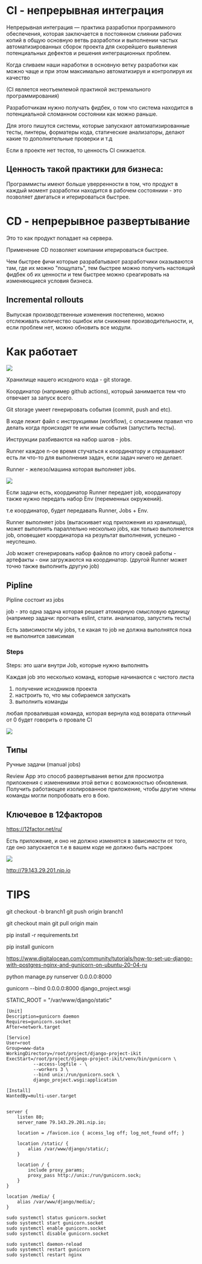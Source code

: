 # CI - непрерывная интеграция

Непрерывная интеграция — практика разработки программного обеспечения, которая заключается в постоянном слиянии рабочих копий в общую основную ветвь разработки и выполнении частых автоматизированных сборок проекта для скорейшего выявления потенциальных дефектов и решения интеграционных проблем.

Когда сливаем наши наработки в основную ветку разработки как можно чаще и при этом максимально автоматизируя и контролируя их качество

(CI является неотъемлемой практикой экстремального программирования)

Разработчикам нужно получать фидбек, о том что система находится в потенциальной сломанном состоянии как можно раньше.

Для этого пишутся системы, которые запускают автоматизированные тесты, линтеры, форматеры кода, статические анализаторы, делают какие то дополнительные проверки и т.д

Если в проекте нет тестов, то ценность CI снижается.

## Ценность такой практики для бизнеса:

Программисты имеют больше уверренности в том, что продукт в каждый момент разработки находится в рабочем состояниии - это позволяет двигаться и итерироваться быстрее.

# CD - непрерывное развертывание

Это то как продукт попадает на сервера.

Применение CD позволяет компании итерироваться быстрее.

Чем быстрее фичи которые разрабатывают разработчики оказываются там, где их можно "пощупать", тем быстрее можно получить настоящий фидбек об их ценности и тем быстрее можно среагировать на изменяющиеся условия бизнеса.

## Incremental rollouts

Выпуская производственные изменения постепенно, можно отслеживать количество ошибок или снижение производительности, и, если проблем нет, можно обновить все модули.

# Как работает

![](https://i.gyazo.com/abf8529da77b73e09e9e099b2d9800f4.png)

Хранилище нашего исходного кода - git storage.

Координатор (например github actions), который занимается тем что отвечает за запуск всего.

Git storage умеет генерировать события (commit, push and etc).

В коде лежит файл с инструкциями (workflow), с описанием правил что делать когда происходят те или иные события (запустить тесты).

Инструкции разбиваются на набор шагов - jobs.

Runner каждое n-ое время стучаться к координатору и спрашивают есть ли что-то для выполнения задач, если задач ничего не делает.

Runner - железо/машина которая выполняет jobs.

![](https://i.gyazo.com/d5f0fd5a6cc02df43ba8a5a28ca16d53.png)

Если задачи есть, координатор Runner передает job, координатору также нужно передать набор Env (переменных окружений).

т.е координатор, будет передавать Runner, Jobs + Env.

Runner выполняет jobs (вытаскивает код приложения из хранилища), может выполнять параллельно несколько jobs, как только выполняется job, оповещает координатора на результат выполнения, успешно - неуспешно.

Job может сгенерировать набор файлов по итогу своей работы - артефакты - они загружаются на координатор.
(другой Runner может точно также выполнить другую job)

## Pipline

Pipline состоит из jobs

job  - это одна задача которая решает атомарную смысловую единицу (например задачи: прогнать eslint, стати. анализатор, запустить тесты)

Есть зависимости м\у jobs, т.е какая то job не должна выполнятся пока не выполнится зависимая

### Steps

Steps: это шаги внутри Job, которые нужно выполнять

Каждая job это несколько команд, которые начинаются с чистого листа

1. получение исходников проекта
2. настроить то, что мы собираемся запускать
3. выполнить команды

любая провалившая команда, которая вернула код возврата отличный от 0 будет говорить о провале CI

![](https://i.gyazo.com/602c198ce53bab1307348349ba9c9145.png)

## Типы

Ручные задачи (manual jobs)

Review App это способ развертывания ветки для просмотра приложения с изменениями этой ветки с возможностью обновления. Получить работающее изолированное приложение, чтобы другие члены команды могли попробовать его в бою.

## Ключевое в 12факторов

https://12factor.net/ru/

Есть приложение, и оно не должно изменятся в зависимости от того, где оно запускается т.е в вашем коде не должно быть настроек

![](https://i.gyazo.com/63bb414723593db5e40f837214d88be4.png)


http://79.143.29.201.nip.io

# TIPS
git checkout -b branch1
git push origin branch1

git checkout main
git pull origin main


pip install -r requirements.txt

pip install gunicorn

https://www.digitalocean.com/community/tutorials/how-to-set-up-django-with-postgres-nginx-and-gunicorn-on-ubuntu-20-04-ru

python manage.py runserver 0.0.0.0:8000

gunicorn --bind 0.0.0.0:8000 django_project.wsgi

STATIC_ROOT = "/var/www/django/static"

```
[Unit]
Description=gunicorn daemon
Requires=gunicorn.socket
After=network.target

[Service]
User=root
Group=www-data
WorkingDirectory=/root/project/django-project-ikit
ExecStart=/root/project/django-project-ikit/venv/bin/gunicorn \
          --access-logfile - \
          --workers 3 \
          --bind unix:/run/gunicorn.sock \
          django_project.wsgi:application

[Install]
WantedBy=multi-user.target


server {
    listen 80;
    server_name 79.143.29.201.nip.io;

    location = /favicon.ico { access_log off; log_not_found off; }

    location /static/ {
        alias /var/www/django/static/;
    }

    location / {
        include proxy_params;
        proxy_pass http://unix:/run/gunicorn.sock;
    }
}

location /media/ {
    alias /var/www/django/media/;
}

sudo systemctl status gunicorn.socket
sudo systemctl start gunicorn.socket
sudo systemctl enable gunicorn.socket
sudo systemctl disable gunicorn.socket

sudo systemctl daemon-reload
sudo systemctl restart gunicorn
sudo systemctl restart nginx


```
